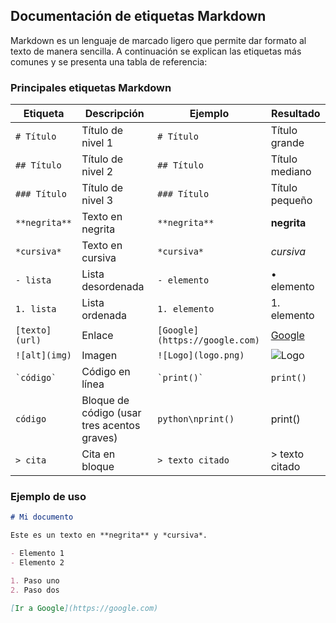 ## Documentación de etiquetas Markdown

Markdown es un lenguaje de marcado ligero que permite dar formato al texto de manera sencilla. A continuación se explican las etiquetas más comunes y se presenta una tabla de referencia:

### Principales etiquetas Markdown

| Etiqueta         | Descripción                                 | Ejemplo                | Resultado                  |
|------------------|---------------------------------------------|------------------------|----------------------------|
| `# Título`       | Título de nivel 1                           | `# Título`             | Título grande              |
| `## Título`      | Título de nivel 2                           | `## Título`            | Título mediano             |
| `### Título`     | Título de nivel 3                           | `### Título`           | Título pequeño             |
| `**negrita**`    | Texto en negrita                            | `**negrita**`          | **negrita**                |
| `*cursiva*`      | Texto en cursiva                            | `*cursiva*`            | *cursiva*                  |
| `- lista`        | Lista desordenada                           | `- elemento`           | • elemento                 |
| `1. lista`       | Lista ordenada                              | `1. elemento`          | 1. elemento                |
| `[texto](url)`   | Enlace                                     | `[Google](https://google.com)` | [Google](https://google.com) |
| `![alt](img)`    | Imagen                                      | `![Logo](logo.png)`    | ![Logo](logo.png)           |
| `` `código` ``   | Código en línea                             | `` `print()` ``        | `print()`                   |
| ```código```     | Bloque de código (usar tres acentos graves) | ```python\nprint()``` | print()                     |
| `> cita`         | Cita en bloque                              | `> texto citado`       | > texto citado              |

### Ejemplo de uso

```markdown
# Mi documento

Este es un texto en **negrita** y *cursiva*.

- Elemento 1
- Elemento 2

1. Paso uno
2. Paso dos

[Ir a Google](https://google.com)
```
